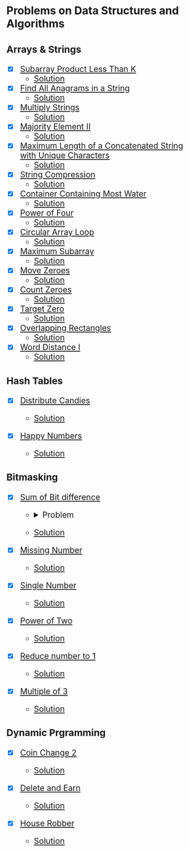 # Problems on Data Structures and Algorithms

<span style="font-size: 150%;">

### Arrays & Strings

- [x] [Subarray Product Less Than K](https://leetcode.com/problems/subarray-product-less-than-k/)
    - [Solution](https://github.com/AswinBarath/Data-Structures-and-Algorithms/blob/main/Arrays%20and%20Strings/NumSubarrayProductLessThanK.java)
- [x] [Find All Anagrams in a String](https://leetcode.com/problems/find-all-anagrams-in-a-string/) 
    - [Solution](https://github.com/AswinBarath/Data-Structures-and-Algorithms/blob/main/Arrays%20and%20Strings/FindAllAnagramsInString.java)
- [x] [Multiply Strings](https://leetcode.com/problems/multiply-strings/) 
    - [Solution](https://github.com/AswinBarath/Data-Structures-and-Algorithms/blob/main/Arrays%20and%20Strings/MultiplyTwoStrings.java)
- [x] [Majority Element II](https://leetcode.com/problems/majority-element-ii/) 
    - [Solution](https://github.com/AswinBarath/Data-Structures-and-Algorithms/blob/main/Arrays%20and%20Strings/MajorityElements.java)
- [x] [Maximum Length of a Concatenated String with Unique Characters](https://leetcode.com/problems/maximum-length-of-a-concatenated-string-with-unique-characters/)
    - [Solution](https://github.com/AswinBarath/Data-Structures-and-Algorithms/blob/main/Arrays%20and%20Strings/UniqueStrings.java)
- [x] [String Compression](https://leetcode.com/problems/string-compression/description/)
    - [Solution](https://github.com/AswinBarath/Data-Structures-and-Algorithms/blob/main/Arrays%20and%20Strings/StringCompression.java)
- [x] [Container Containing Most Water](https://leetcode.com/problems/container-with-most-water/)
    - [Solution](https://github.com/AswinBarath/Data-Structures-and-Algorithms/blob/main/Arrays%20and%20Strings/ContainerContainingMostWater.java)
- [x] [Power of Four](https://leetcode.com/problems/power-of-four/)
    - [Solution](https://github.com/AswinBarath/Data-Structures-and-Algorithms/blob/main/Arrays%20and%20Strings/PowerOfFour.java)
- [x] [Circular Array Loop](https://leetcode.com/problems/circular-array-loop/)
    - [Solution](https://github.com/AswinBarath/Data-Structures-and-Algorithms/blob/main/Arrays%20and%20Strings/CircularArrayLoop.java)
- [x] [Maximum Subarray](https://leetcode.com/problems/maximum-subarray/)
    - [Solution](https://github.com/AswinBarath/Data-Structures-and-Algorithms/blob/main/Arrays%20and%20Strings/MaximumSumSubarray.java)
- [x] [Move Zeroes](https://leetcode.com/problems/move-zeroes/description/)
    - [Solution](https://github.com/AswinBarath/Data-Structures-and-Algorithms/blob/main/Arrays%20and%20Strings/MoveZeroes.java)
- [x] [Count Zeroes](https://leetcode.com/problems/factorial-trailing-zeroes/)
    - [Solution](https://github.com/AswinBarath/Data-Structures-and-Algorithms/blob/main/Arrays%20and%20Strings/CountZeroes.java)
- [x] [Target Zero]()
    - [Solution](https://github.com/AswinBarath/Data-Structures-and-Algorithms/blob/main/Arrays%20and%20Strings/TargetZero.java)
- [x] [Overlapping Rectangles](https://leetcode.com/problems/rectangle-overlap/)
    - [Solution](https://github.com/AswinBarath/Data-Structures-and-Algorithms/blob/main/Arrays%20and%20Strings/OverlappingRectangles.java)
- [x] [Word Distance I](https://leetcode.com/problems/shortest-word-distance/)
    - [Solution](https://github.com/AswinBarath/Data-Structures-and-Algorithms/blob/main/Arrays%20and%20Strings/WordDistance1.java)



### Hash Tables

- [x] [Distribute Candies](https://leetcode.com/problems/distribute-candies/)
    - [Solution](https://github.com/AswinBarath/Data-Structures-and-Algorithms/blob/main/Hash%20Tables/DistributeCandies.java)

- [x] [Happy Numbers](https://leetcode.com/problems/happy-number/)
    - [Solution](https://github.com/AswinBarath/Data-Structures-and-Algorithms/blob/main/Hash%20Tables/OverHappyNumbers.java)



### Bitmasking

- [x] [Sum of Bit difference](https://practice.geeksforgeeks.org/problems/find-sum-of-different-corresponding-bits-for-all-pairs4652/1)
    - <details>
        <summary>Problem</summary>
        We define f (X, Y) as number of different corresponding bits in binary representation of X and Y. For example, f (2, 7) = 2, since binary representation of 2 and 7 are 010 and 111, respectively. The first and the third bit differ, so f (2, 7) = 2.

        You are given an array A of N integers, A1, A2 ,…, AN. Find sum of f(Ai, Aj) for all pairs (i, j) such that 1 ≤ i, j ≤ N. Return the answer modulo 10^9+7.

        Example 1:

            Input: N = 2

            A = {2, 4}

            Output: 4

            Explaintion: We return 
                f(2, 2) + f(2, 4) + 
                f(4, 2) + f(4, 4) = 
                0 + 2 + 
                2 + 0 = 4.

        Example 2:

            Input: N = 3

            A = {1, 3, 5}

            Output: 8

            Explaination: We return 
                f(1, 1) + f(1, 3) + f(1, 5) + 
                f(3, 1) + f(3, 3) + f(3, 5) + 
                f(5, 1) + f(5, 3) + f(5, 5) = 
                0 + 1 + 1 + 
                1 + 0 + 2 + 
                1 + 2 + 0 = 8.

        Your Task:
            You do not need to read input or print anything. Your task is to complete the function countBits() which takes the value N and the array A as input parameters and returns the desired count modulo 10^9+7.

        Expected Time Complexity: O(N)

        Expected Auxiliary Space: O(1)

        Constraints:

            1 ≤ N ≤ 104

            -2,147,483,648 ≤ A[i] ≤ 2,147,483,647

      </details>
    - [Solution](https://github.com/AswinBarath/Data-Structures-and-Algorithms/blob/main/Bitmasking/SumOfBitDiff.java)

- [x] [Missing Number](https://leetcode.com/problems/missing-number/)
    - [Solution](https://github.com/AswinBarath/Data-Structures-and-Algorithms/blob/main/Bitmasking/MissingNumber.java)

- [x] [Single Number](https://leetcode.com/problems/single-number/)
    - [Solution](https://github.com/AswinBarath/Data-Structures-and-Algorithms/blob/main/Bitmasking/UniqueNumber2.java)

- [x] [Power of Two](https://leetcode.com/problems/power-of-two/)
    - [Solution](https://github.com/AswinBarath/Data-Structures-and-Algorithms/blob/main/Bitmasking/IsPowerOfTwo.java)

- [x] [Reduce number to 1](https://www.geeksforgeeks.org/reduce-a-number-to-1-by-performing-given-operations/)
    - [Solution](https://github.com/AswinBarath/Data-Structures-and-Algorithms/blob/main/Bitmasking/IntegerReplacement.java)

- [x] [Multiple of 3](https://github.com/AswinBarath/Data-Structures-and-Algorithms/blob/main/Bitmasking/MultipleOf3.txt)
    - [Solution](https://github.com/AswinBarath/Data-Structures-and-Algorithms/blob/main/Bitmasking/MultipleOf3.java)



### Dynamic Prgramming

- [x] [Coin Change 2](https://leetcode.com/problems/coin-change-2/)
    - [Solution](https://github.com/AswinBarath/Data-Structures-and-Algorithms/blob/main/Dynamic%20Programming/CoinChange2.java)

- [x] [Delete and Earn](https://leetcode.com/problems/delete-and-earn/)
    - [Solution](https://github.com/AswinBarath/Data-Structures-and-Algorithms/blob/main/Dynamic%20Programming/DeleteAndEarn.java)

- [x] [House Robber](https://leetcode.com/problems/house-robber/)
    - [Solution](https://github.com/AswinBarath/Data-Structures-and-Algorithms/blob/main/Dynamic%20Programming/HouseRobber.java)


</span>